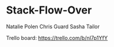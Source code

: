 # Stack-Flow-Over

Natalie Polen
Chris Guard
Sasha Tailor


Trello board: https://trello.com/b/nI7p1YfY
